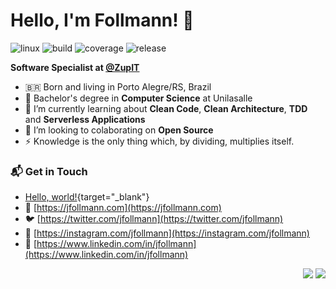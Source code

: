 # Hello, I'm Follmann! 👋

![linux](https://img.shields.io/badge/linux-love_💛-red)
![build](https://img.shields.io/badge/build-passing-brightgreen)
![coverage](https://img.shields.io/badge/coverage-98%25-brightgreen)
![release](https://img.shields.io/badge/release-0.0.4-blue)

**Software Specialist at [@ZupIT](https://github.com/ZupIT)**
- 🇧🇷 Born and living in Porto Alegre/RS, Brazil <br>
- 🔭 Bachelor's degree in **Computer Science** at Unilasalle
- 🌱 I’m currently learning about **Clean Code**, **Clean Architecture**, **TDD** and **Serverless Applications**
- 👯 I’m looking to colaborating on **Open Source**
- ⚡ Knowledge is the only thing which, by dividing, multiplies itself.
### 📬 Get in Touch

- [Hello, world!](http://example.com/){target="_blank"}
- 🚀 [https://jfollmann.com](https://jfollmann.com)
- 🐦 [https://twitter.com/jfollmann](https://twitter.com/jfollmann)
- 📸 [https://instagram.com/jfollmann](https://instagram.com/jfollmann)
- 💼 [https://www.linkedin.com/in/jfollmann](https://www.linkedin.com/in/jfollmann) 

<p align="right">
  <img src="https://visitor-badge.laobi.icu/badge?page_id=jfollmann.github"><img>
  <img src="https://img.shields.io/github/last-commit/jfollmann/jfollmann/main?label=last%20updated" />
</p>
